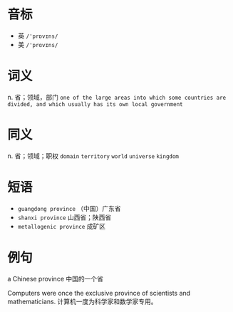 # 音标

- 英 `/'prɒvɪns/`
- 美 `/'prɑvɪns/`

# 词义

n. 省；领域，部门
`one of the large areas into which some countries are divided, and which usually has its own local government`

# 同义

n. 省；领域；职权
`domain` `territory` `world` `universe` `kingdom`

# 短语

- `guangdong province` （中国）广东省
- `shanxi province` 山西省；陕西省
- `metallogenic province` 成矿区

# 例句

a Chinese province
中国的一个省

Computers were once the exclusive province of scientists and mathematicians.
计算机一度为科学家和数学家专用。


